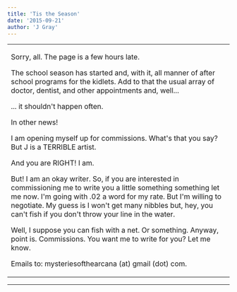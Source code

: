```yaml
---
title: 'Tis the Season'
date: '2015-09-21'
author: 'J Gray'
---
```


<div>
<!-- Main content here -->
<table border="0" class="post"><tbody><tr><td>
   
   <div class="post_body">
       <p>Sorry, all. The page is a few hours late.</p><p>The school season has started and, with it, all manner of after school programs for the kidlets. Add to that the usual array of doctor, dentist, and other appointments and, well... </p><p>... it shouldn't happen often.</p><p>In other news!</p><p>I am opening myself up for commissions. What's that you say? But J is a TERRIBLE artist. </p><p>And you are RIGHT! I am.</p><p>But! I am an okay writer. So, if you are interested in commissioning me to write you a little something something let me now. I'm going with .02 a word for my rate. But I'm willing to negotiate. My guess is I won't get many nibbles but, hey, you can't fish if you don't throw your line in the water.</p><p>Well, I suppose you can fish with a net. Or something. Anyway, point is. Commissions. You want me to write for you? Let me know. </p><p>Emails to: mysteriesofthearcana (at) gmail (dot) com.</p>
   </div>
   </td></tr>
   </tbody></table><hr><table style="width:100%; border:0;" class="comment_table"><tbody></tbody></table>
<!-- End main content -->
              </div>
